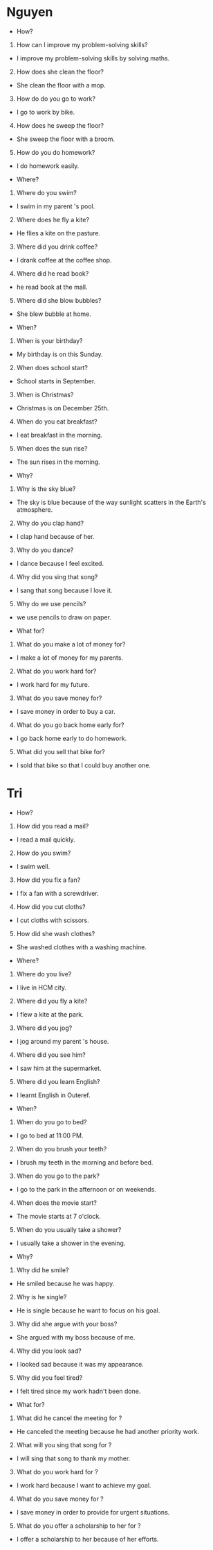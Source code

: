 # Nguyen
* How?
1. How can I improve my problem-solving skills?
- I improve my problem-solving skills by solving maths.
2. How does she clean the floor?
-  She clean the floor with a mop.
3. How do do you go to work?
- I go to work by bike.
4. How does he sweep the floor?
- She sweep the floor with a broom.
5. How do you do homework?
- I do homework easily.

* Where?
1. Where do you swim?
- I swim in my parent 's pool.
2. Where does he fly a kite?
-  He flies a kite on the pasture.
3. Where did you drink coffee?
- I drank coffee at the coffee shop.
4. Where did he read book?
- he read book at the mall.
5. Where did she blow bubbles?
- She blew bubble at home.

* When?
1. When is your birthday?
- My birthday is on this Sunday.
2. When does school start?
- School starts in September.
3. When is Christmas?
- Christmas is on December 25th.
4. When do you eat breakfast?
- I eat breakfast in the morning.
5. When does the sun rise?
- The sun rises in the morning.

* Why?
1. Why is the sky blue?
- The sky is blue because of the way sunlight scatters in the Earth's atmosphere.
2. Why do you clap hand?
- I clap hand because of her.
3. Why do you dance?
- I dance because I feel excited.
4. Why did you sing that song?
- I sang that song because I love it.
5. Why do we use pencils?
- we use pencils to draw on paper.

* What for?
1. What do you make a lot of money for?
- I make a lot of money for my parents.
2. What do you work hard for?
- I work hard for my future.
3. What do you save money for?
- I save money in order to buy a car.
4. What do you go back home early for?
- I go back home early to do homework.
5. What did you sell that bike for?
- I sold that bike so that I could buy another one. 


# Tri
* How?
1. How did you read a mail?
- I read a mail quickly.
2. How do you swim?
- I swim well.
3. How did you fix a fan?
- I fix a fan with a screwdriver.
4. How did you cut cloths?
- I cut cloths with scissors.
5. How did she wash clothes?
- She washed clothes with a washing machine.

* Where?
1. Where do you live?
- I live in HCM city.
2. Where did you fly a kite?
- I flew a kite at the park.
3. Where did you jog?
- I jog around my parent 's house.
4. Where did you see him?
- I saw him at the supermarket.
5. Where did you learn English?
- I learnt English in Outeref.

* When?
1. When do you go to bed?
- I go to bed at 11:00 PM.
2. When do you brush your teeth?
- I brush my teeth in the morning and before bed.
3. When do you go to the park?
- I go to the park in the afternoon or on weekends.
4. When does the movie start?
- The movie starts at 7 o'clock.
5. When do you usually take a shower?
- I usually take a shower in the evening.

* Why?
1. Why did he smile?
- He smiled because he was happy.
2. Why is he single?
-  He is single because he want to focus on his goal.
3. Why did she argue with your boss?
- She argued with my boss because of me.
4. Why did you look sad?
- I looked sad because it was my appearance.
5. Why did you feel tired?
- I felt tired since my work hadn't been done.

* What for?
1. What did he cancel the meeting for ?
- He canceled the meeting because he had another priority work.
2. What will you sing that song for ?
- I will sing that song to thank my mother.
3. What do you work hard for ?
-  I work hard because I want to achieve my goal.
4. What do you save money for ?
-  I save money in order to provide for urgent situations.
5. What do you offer a scholarship to her for ?
-  I offer a scholarship to her because of her efforts.


